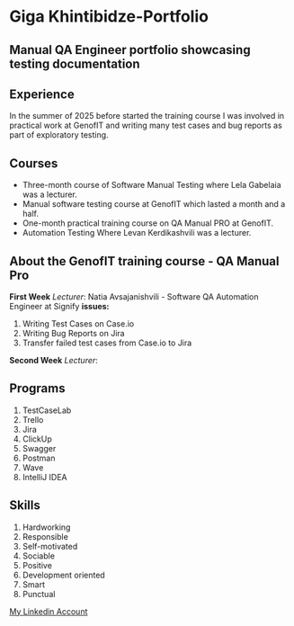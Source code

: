 # Giga Khintibidze-Portfolio
## Manual QA Engineer portfolio showcasing testing documentation

## Experience
In the summer of 2025 before started the training course I was involved in practical work at GenofIT and writing many test cases and bug reports as part of exploratory testing.

## Courses
- Three-month course of Software Manual Testing where Lela Gabelaia was a lecturer.
- Manual software testing course at GenofIT which lasted a month and a half.
- One-month practical training course on QA Manual PRO at GenofIT.
- Automation Testing Where Levan Kerdikashvili was a lecturer.

## About the GenofIT training course - QA Manual Pro
   **First Week**
   *Lecturer*: Natia Avsajanishvili - Software QA Automation Engineer at Signify
   **issues:**
   1. Writing Test Cases on Case.io
   2. Writing Bug Reports on Jira
   3. Transfer failed test cases from Case.io to Jira

   **Second Week**
  *Lecturer*: 


## Programs
1. TestCaseLab
2. Trello
3. Jira
4. ClickUp
5. Swagger
6. Postman
7. Wave
8. IntelliJ IDEA

## Skills
1. Hardworking
2. Responsible
3. Self-motivated
4. Sociable
5. Positive
6. Development oriented
7. Smart
8. Punctual
   

[My Linkedin Account](https://www.linkedin.com/in/giga-khintibidze-24563534b/)
